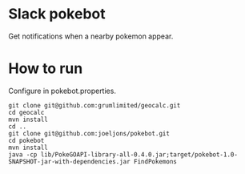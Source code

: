 # Slack pokebot
Get notifications when a nearby pokemon appear. 

# How to run

Configure in pokebot.properties.
```
git clone git@github.com:grumlimited/geocalc.git
cd geocalc
mvn install
cd ..
git clone git@github.com:joeljons/pokebot.git
cd pokebot
mvn install
java -cp lib/PokeGOAPI-library-all-0.4.0.jar;target/pokebot-1.0-SNAPSHOT-jar-with-dependencies.jar FindPokemons
```
